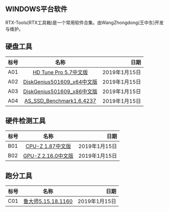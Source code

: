 ## WINDOWS平台软件
  RTX-Tools(RTX工具箱)是一个常用软件合集。由WangZhongdong(王中东)开发与维护。
## 硬盘工具
标号|名称|日期
---|:--:|---:
A01|[HD Tune Pro 5.7中文版](http://xzc.197746.com/HDTunePro570.zip)|2019年1月15日
A02|[DiskGenius501609_x64中文版](http://download.eassos.cn/DG501609_x64.zip)|2019年1月15日
A03|[DiskGenius501609_x86中文版](http://download.eassos.cn/DG501609_x86.zip)|2019年1月15日
A04|[AS_SSD_Benchmark1.6.4237](https://gsf-fl.softonic.com/f85/e12/1d5422603bd5da4f71a3b70ebd44c157bc/file?Expires=1547466419&Signature=0628f15e62848ccd89c6d033f24ebe09b176389a&SD_used=&channel=WEB&fdh=no&id_file=b6a7c70c-9b22-11e6-84b7-00163ed833e7&instance=softonic_en&type=PROGRAM&url=https://as-ssd-benchmark.en.softonic.com&Filename=AS_SSD_Benchmark.zip)|2019年1月15日
## 硬件检测工具
标号|名称|日期
--|:--:|-:
B01|[CPU-Z 1.87中文版](http://download.cpuid.com/cpu-z/cpu-z_1.87-cn.exe)|2019年1月15日
B02|[GPU-Z 2.16.0中文版](http://down10.zol.com.cn/ceshi/GPUZ.2.16.0.exe)|2019年1月15日
## 跑分工具
标号|名称|日期
--|:--:|-:
C01|[鲁大师5.15.18.1160](http://dl1.ludashi.com/ludashi/ludashisetup.exe)|2019年1月15日

